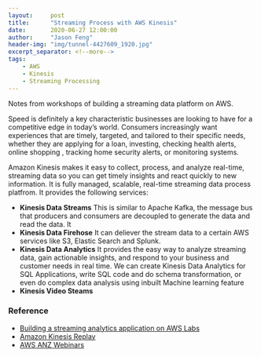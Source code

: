 ```yaml
---
layout:     post
title:      "Streaming Process with AWS Kinesis"
date:       2020-06-27 12:00:00
author:     "Jason Feng"
header-img: "img/tunnel-4427609_1920.jpg"
excerpt_separator: <!--more-->
tags:
    - AWS
    - Kinesis
    - Streaming Processing
---
```

Notes from workshops of building a streaming data platform on AWS.
<!--more-->

Speed is definitely a key characteristic businesses are looking to have for a competitive edge in today’s world. Consumers increasingly want experiences that are timely, targeted, and tailored to their specific needs, whether they are applying for a loan, investing, checking health alerts, online shopping , tracking home security alerts, or monitoring systems.

Amazon Kinesis makes it easy to collect, process, and analyze real-time, streaming data so you can get timely insights and react quickly to new information. It is fully managed, scalable, real-time streaming data process platfrom. It provides the following services:

- **Kinesis Data Streams**
This is similar to Apache Kafka, the message bus that producers and consumers are decoupled to generate the data and read the data. It 
- **Kinesis Data Firehose**
It can deliever the stream data to a certain AWS services like S3, Elastic Search and Splunk.
- **Kinesis Data Analytics**
It provides the easy way to analyze streaming data, gain actionable insights, and respond to your business and customer needs in real time. We can create Kinesis Data Analytics for SQL Applications, write SQL code and do schema transformation, or even do complex data analysis using inbuilt Machine learning feature
- **Kinesis Video Steams**


### Reference
- [Building a streaming analytics application on AWS Labs](https://kinesis-immersion-day1.s3.amazonaws.com/immersionday/README.html)
- [Amazon Kinesis Replay](https://github.com/aws-samples/amazon-kinesis-replay)
- [AWS ANZ Webinars](https://anz-resources.awscloud.com/anz-webinars-on-demand)